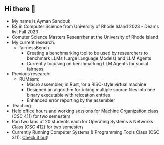## Hi there 👋
<!--
**AymanBx/AymanBx** is a ✨ _special_ ✨ repository because its `README.md` (this file) appears on your GitHub profile.

Here are some ideas to get you started:

- 🔭 I’m currently working on ...
- 🌱 I’m currently learning ...
- 👯 I’m looking to collaborate on ...
- 🤔 I’m looking for help with ...
- 💬 Ask me about ...
- 📫 How to reach me: ...
- 😄 Pronouns: ...
- ⚡ Fun fact: ...
-->

* My name is Ayman Sandouk  
* BS in Computer Science from University of Rhode Island 2023 - Dean's list Fall 2023  
* Comuter Science Masters Researcher at the University of Rhode Island  
* My current research:
   * fairnessBench
     * Creating a benchmarking tool to be used by researchers to benchmark LLMs (Large Language Models) and LLM Agents
     * Currently focusing on benchmarking LLM Agents for social fairness
* Previous research:
  * RUMasm:
    * Macro assembler, in Rust, for a RISC-style virtual machine
    * Designed an algorithm for linking multiple source files into one binary executable with relocation entries
    * Enhanced error reporting by the assembler
* Teaching
 * Held office hours and working sessions for Machine Organization class (CSC 411) for two semesters  
 * Ran two labs of 20 students each for Operating Systems & Networks Class (CSC 412) for two semesters  
 * Currently Running Computer Systems & Programming Tools Class (CSC 311). [Check it out](https://compsys-progtools.github.io/spring2025)!
